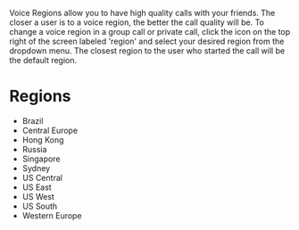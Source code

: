 <!-- TITLE: Voice Regions -->
<!-- SUBTITLE: Discord Voice Regions -->

Voice Regions allow you to have high quality calls with your friends. The closer a user is to a voice region, the better the call quality will be. To change a voice region in a group call or private call, click the icon on the top right of the screen labeled 'region' and select your desired region from the dropdown menu. The closest region to the user who started the call will be the default region.

# Regions
* Brazil
* Central Europe
* Hong Kong
* Russia
* Singapore
* Sydney
* US Central
* US East
* US West
* US South
* Western Europe